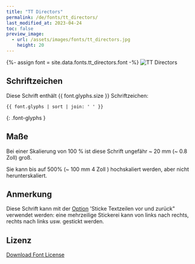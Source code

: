 ```yaml
---
title: "TT Directors"
permalink: /de/fonts/tt_directors/
last_modified_at: 2023-04-24
toc: false
preview_image:
  - url: /assets/images/fonts/tt_directors.jpg
    height: 20
---
```

{%- assign font = site.data.fonts.tt_directors.font -%}
![TT Directors](/assets/images/fonts/tt_directors.jpg)

## Schriftzeichen

Diese Schrift enthält  {{ font.glyphs.size }} Schriftzeichen:

```
{{ font.glyphs | sort | join: ' ' }}
```
{: .font-glyphs }

## Maße

Bei einer Skalierung von 100 % ist diese Schrift ungefähr ~ 20 mm (~ 0.8 Zoll) groß.

Sie kann bis auf 500% (~ 100 mm 4 Zoll ) hochskaliert  werden, aber nicht herunterskaliert.

## Anmerkung

Diese Schrift kann mit der [Option](https://inkstitch.org/de/docs/lettering/#optionen) 'Sticke Textzeilen vor und zurück" verwendet werden: eine mehrzeilige Stickerei kann von links nach rechts, rechts nach links usw. gestickt werden. 

## Lizenz

[Download Font License](https://github.com/inkstitch/inkstitch/tree/main/fonts/tt_directors/LICENSE)

